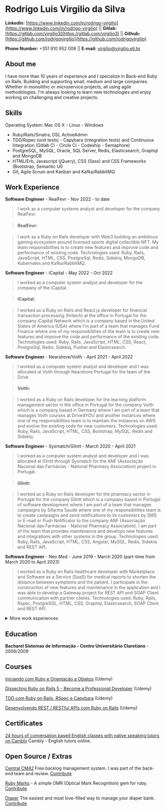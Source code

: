 # Rodrigo Luis Virgilio da Silva

**LinkedIn:** [https://www.linkedin.com/in/rodrigo-virgilio](https://www.linkedin.com/in/rodrigo-virgilio) || **Gitlab:** [https://gitlab.com/virgilio3](https://gitlab.com/virgilio3) || **Github:** [https://github.com/rodrigovirgilio](https://github.com/rodrigovirgilio)

**Phone Number:** +351 910 952 008 || **E-mail:** virgilio@virgilio.eti.br

## About me

I have more than 10 years of experience and I specialize in Back-end Ruby on Rails. Building and supporting small, medium and large companies. Whether in monolithic or microservice projects, all using agile methodologies.
I'm always looking to learn new technologies and enjoy working on challenging and creative projects.

## Skills
Operating System: Mac OS X - Linux - Windows

* Ruby/Rails/Sinatra, DSL ActiveAdmin
* TDD/Rspec (unit tests) - Capybara (integration tests) and Continuous Integration (Gitlab CI - Circle CI - Codeship - Semaphore)
* PostgreSQL, MySQL, Oracle, SQL Server, Redis, Elasticsearch, Graphql and MongoDB
* HTML/Erb, Javascript (jQuery), CSS (Sass) and CSS Frameworks (Bootstrap, Semantic UI)
* Git, Agile Scrum and Kanban and Kafka/RabbitMQ

## Work Experience

**Software Engineer** - RealFevr - Nov 2022 - to date

> I work as a computer systems analyst and developer for the company RealFevr.

> #### RealFevr:

> I work as a Ruby on Rails developer with Web3 building an ambitious gaming ecosystem around licensed sports digital collectible NFT. My team responsibilities is to create new features and improve code and performance of existing code. Technologies used: Ruby, Rails, JavaScript, HTML, CSS, PostgreSql, Redis, Sidekiq, MongoDB, Kubernates and Kafka/RabbitMQ.

**Software Engineer** - iCapital - May 2022 - Oct 2022

> I worked as a computer system analyst and developer for the company of the iCapital.

> #### iCapital:

> I worked as a Ruby on Rails and React.js developer for financial transaction processing (fintech) at the office in Portugal for the company iCapital Network which is a company based in the United States of America (USA) where I'm part of a team that manages Fund Finance where one of my responsibilities of the team is to create new features and improve the code and performance of the existing code. Technologies used: Ruby, Rails, JavaScript, HTML, CSS, React, PostgreSql, Redis, Sidekiq, Pusher and Elasticsearch.

**Software Engineer** - Nearshore/Voith - April 2021 - April 2022

> I worked as a computer system analyst and developer and I was allocated at Voith through Nearshore Portugal for the team of the Drive.

> #### Voith:

> I worked as a Ruby on Rails developer for the learning platform management sector in the office in Portugal for the company Voith which is a company based in Germany where I am part of a team that manages Voith courses at Drive4YOU and another instances where one of my responsibilities team is to maintain the instances on AWS and evolve the existing code for new customers. Technologies used: Ruby, Rails, JavaScript, HTML, CSS, Bootstrap, MySQL, Redis and Sidekiq.

**Software Engineer** - Sysmatch/Glintt - March 2020 - April 2021

> I worked as a computer system analyst and developer and I was allocated at Glintt through Sysmatch for the ANF (Associação Nacional das Farmácias - National Pharmacy Association) project in Portugal.

> #### Glintt:

> I worked as a Ruby on Rails developer for the pharmacy sector in Portugal for the company Glintt which is a company based in Portugal of software development where I am part of a team that manages campaigns by Sifarma Saude where one of my responsibilities team is to create campaigns and send notifications to its customers by SMS or E-mail or Push Notificator to the company ANF (Associação Nacional das Farmácias - National Pharmacy Association). I am part of the team that provides maintenance and develops new features and integrations with other systems in the group. Technologies used: Ruby, Rails, JavaScript, HTML, CSS, Angular, MySQL, Redis, Sidekiq and REST API.

**Software Engineer** - Neo Med - June 2019 - March 2020 (part-time from March 2020 to April 2023)

> I worked as a Ruby on Rails healthcare developer with Marketplace and Software as a Service (SaaS) for medical reports to shorten the distance between symptoms and the patient. I participate in the construction of new features and maintenance in the application and I was able to develop a Gateway project for REST API and SOAP Client communication with partner clients. Technologies used: Ruby, Rails, Rspec, PostgreSQL, HTML, CSS, Graphql, Elasticsearch, SOAP Client and REST API.

<details>
  <summary>More work experiences</summary>

  **Software Engineer** - Codeminer42 - April 2016 - June 2019

  > I worked with consulting and software development where I participated in several projects allocated to companies operating since the creation and maintenance of legacy systems.

  Companies in which I was allocated through Codeminer42: StarsPremium, Guide Investimentos, Omnitrade, Nexaas, Smart Fit/Bio Ritmo, Achieve Leap, Hospedin, Riot Games.

  > #### StartsPremium:
  Management of sales campaigns that create rewards through goals with programs that generate points, prizes and benefits for participants. I was part of the team that maintained and integrated new campaigns.
  Technologies used: Ruby, Rails, Rspec, Capybara, ActiveAdmin, JavaScript, HTML, CSS, Bootstrap, PostgreSQL, Redis, Sidekiq, Elasticsearch and REST API.

  > #### Guide Investimentos:
  Financial investments such as investment funds, fixed income, stocks and futures market. I was part of the investment fund team for a short period participating in breaking financial routines in microservices and integration with legacy systems.
  Technologies used: Ruby, Rails, Rspec, Capybara, PostgreSQL, Redis, Sidekiq and REST API.

  > #### Omnitrade:
  The most advanced and secure cryptocurrency broker in Brazil. I was part of the back-end team that helped build the administrative control of the platform.
  Technologies used: Ruby, Rails, Rspec, Capybara, ActiveAdmin, JavaScript, HTML, CSS, PostgreSQL, Redis, Sidekiq and REST API.

  > #### Nexaas:
  Integrated business solutions. I was part of the team that developed a product of marketplace integrations with the B2W company through REST API.
  Technologies used: Ruby, Rails, Rspec, Capybara, JavaScript, HTML, CSS, PostgreSQL, Redis, Sidekiq and REST API.

  > #### Bio Ritmo Academia:
  It is a network of gyms where I was part of a project team called Race Bootcamp where we developed and integrated with the company's various systems through API's REST.
  Technologies used: Ruby, Rails, Rspec, JavaScript, HTML, CSS, PostgreSQL, Redis, Sidekiq, REST API and Amazon API Gateway.

  > #### Achieve Leap:
  It is a marketplace where you can multiply your sales with the largest e-commerce in Brazil. I was part of the team that made improvements and maintenance in the system and communication between them by REST API.
  Technologies used: Ruby, Rails, Rspec, JavaScript, NodeJs, HTML, CSS, PostgreSQL, Redis, Sidekiq and REST API.

  > #### Hospedin:
  Holetaria control system that seeks to attract hotels and inns at a fair price. I was part of the team that made improvements to the system and new features such as replicating reservations on the guests' agenda.
  Technologies used: Ruby, Rails, Rspec, Redux, React, JavaScript, HTML, CSS, PostgreSQL and REST API.

  > #### Riot Games:
  International company that maintains a gaming branch in Brazil. I was part of the team where we made a switching system (in the style of a soccer game table) of game teams in Brazil for one of their game products called LOL League of Legends.
  Technologies used: Ruby, Rails, Rspec, JavaScript, HTML, CSS, PostgreSQL and REST API.

  **Back-end Developer** - PROTESTE Brasil - November 2013 - March 2016

  > Company similar to Inmetro in Brazil, but of Belgian origin. It works with quality, metrology and technology for its associates and clients. I was part of the API development and integration team. Technologies used: Ruby, Rails, Rspec, JavaScript, HTML, CSS, AngularJS and API.

  **Business Associate / Developer** - Cotar Agora - August 2013 - August 2014

  > My partner and I have developed this solution which is an online price quote software with the idea of saving money on buying any products and or materials. Technologies used: Ruby, Rails, Rspec, PostgreSQL, HTML, CSS and Bootstrap.

  **Back-end Developer** - Centro Universitário Claretiano - November 2010 - June 2013

  > University with several branches throughout Brazil where I was able to contribute to the development of the system selection process.
  I was part of the development team and I helped with the project selection process.
  Technologies used: Ruby; Rails; Rspec; MySQL; HTML; CSS.

  **Developer ERP** - Jumil - February 2003 - October 2010

  > Agricultural implements company. Technologies used: LSP (Senior Programming Language) and Oracle.
</details>

## Education

**Bacharel Sistemas de Informação - Centro Universitário Claretiano** - 2006/2009

## Courses

[Iniciando com Ruby e Orientação a Objetos](https://www.udemy.com/poo-ruby) (Udemy)

[Dissecting Ruby on Rails 5 - Become a Professional Developer](https://www.udemy.com/professional-rails-5-development-course/) (Udemy)

[TDD com Ruby on Rails, RSpec e Capybara](https://www.udemy.com/rails-tdd) (Udemy)

[Desenvolvendo REST / RESTful APIs com Ruby on Rails](https://www.udemy.com/rubyonrails-api) (Udemy)

## Certificates

[24 hours of conversation based English classes with native speaking tutors on Cambly](https://rodrigovirgilio.github.io/certificates/cambly_certificate.pdf) Cambly - English tutors online.

## Open Source / Extras

[Central CM42](http://www.centralcm42.com/) Free backlog management system. I was part of the back-end team and review. [Contribute](https://github.com/Codeminer42/cm42-central)

[Ruby Marks](https://en.wikipedia.org/wiki/Optical_mark_recognition) - A simple OMR (Optical Mark Recognition) gem for ruby. [Contribute](https://github.com/ruby-marks/ruby-marks)

[Diaper](https://diaper.app/) The easiest and most love-filled way to manage your diaper bank. [Contribute](https://github.com/rubyforgood/diaper)
